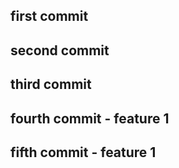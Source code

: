 ## first commit 

## second commit

## third commit

## fourth commit - feature 1

## fifth commit - feature 1
